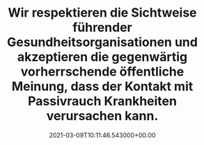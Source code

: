 ---
date: '2021-03-09T10:11:46.543000+00:00'
found_at: '2014-12-24'
found_url: http://www.bat.de/group/sites/BAT_7TYF37.nsf/vwPagesWebLive/DO7VHB4H?opendocument&SKN=1
title: 'Wir respektieren die Sichtweise führender Gesundheitsorganisationen und akzeptieren
  die gegenwärtig vorherrschende öffentliche Meinung, dass der Kontakt mit Passivrauch
  Krankheiten verursachen kann. '
---